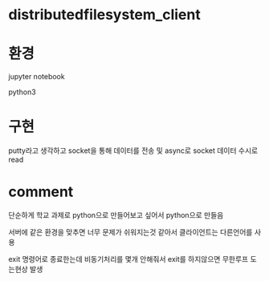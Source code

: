 # distributedfilesystem_client

# 환경

jupyter notebook

python3

# 구현 

putty라고 생각하고 socket을 통해 데이터를 전송 및 async로 socket 데이터 수시로 read 


# comment

단순하게 학교 과제로 python으로 만들어보고 싶어서 python으로 만들음 

서버에 같은 환경을 맞추면 너무 문제가 쉬워지는것 같아서 클라이언트는 다른언어를 사용

exit 명령어로 종료한는데 비동기처리를 몇개 안해줘서 exit를 하지않으면 무한루프 도는현상 발생
